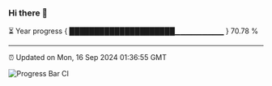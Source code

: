 ### Hi there 👋

⏳ Year progress { █████████████████████▁▁▁▁▁▁▁▁▁ } 70.78 %

---

⏰ Updated on Mon, 16 Sep 2024 01:36:55 GMT

![Progress Bar CI](https://github.com/liununu/liununu/workflows/Progress%20Bar%20CI/badge.svg)
